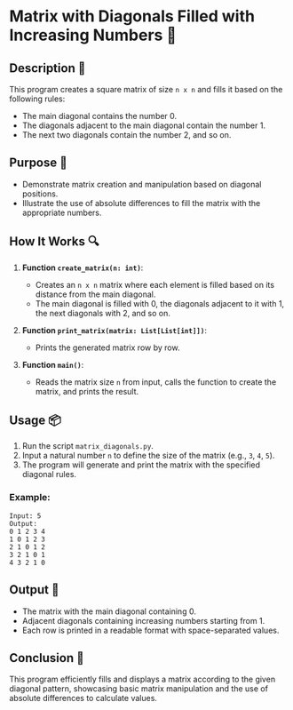 # Matrix with Diagonals Filled with Increasing Numbers 🔢

## Description 📝

This program creates a square matrix of size `n x n` and fills it based on the following rules:

-   The main diagonal contains the number 0.
-   The diagonals adjacent to the main diagonal contain the number 1.
-   The next two diagonals contain the number 2, and so on.

## Purpose 🎯

-   Demonstrate matrix creation and manipulation based on diagonal positions.
-   Illustrate the use of absolute differences to fill the matrix with the appropriate numbers.

## How It Works 🔍

1. **Function `create_matrix(n: int)`**:
    - Creates an `n x n` matrix where each element is filled based on its distance from the main diagonal.
    - The main diagonal is filled with 0, the diagonals adjacent to it with 1, the next diagonals with 2, and so on.
2. **Function `print_matrix(matrix: List[List[int]])`**:

    - Prints the generated matrix row by row.

3. **Function `main()`**:
    - Reads the matrix size `n` from input, calls the function to create the matrix, and prints the result.

## Usage 📦

1. Run the script `matrix_diagonals.py`.
2. Input a natural number `n` to define the size of the matrix (e.g., `3`, `4`, `5`).
3. The program will generate and print the matrix with the specified diagonal rules.

### Example:

```
Input: 5
Output:
0 1 2 3 4
1 0 1 2 3
2 1 0 1 2
3 2 1 0 1
4 3 2 1 0
```

## Output 📜

-   The matrix with the main diagonal containing 0.
-   Adjacent diagonals containing increasing numbers starting from 1.
-   Each row is printed in a readable format with space-separated values.

## Conclusion 🚀

This program efficiently fills and displays a matrix according to the given diagonal pattern, showcasing basic matrix manipulation and the use of absolute differences to calculate values.
